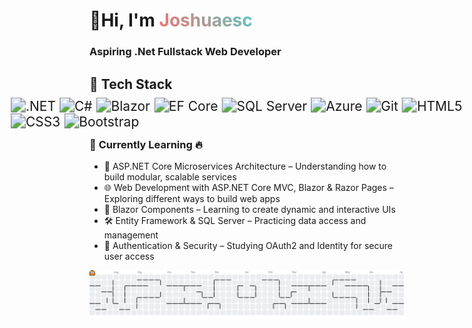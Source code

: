 <!-- Container to ensure everything is left-aligned -->
<div style="text-align: left;">

  <h1>
    👋Hi, I'm 
    <span style="background: linear-gradient(45deg, #FF6B6B, #4ECDC4); -webkit-background-clip: text; -webkit-text-fill-color: transparent;">
      Joshuaesc
    </span> 
  </h1>

  <h3>Aspiring .Net Fullstack Web Developer</h3>
  
  
  
  <h2>🧰 Tech Stack</h2>
  

  <div style="transform: scale(1.5); display: inline-block;">
    <img src="https://img.shields.io/badge/.NET-512BD4?style=for-the-badge&logo=dotnet&logoColor=white" alt=".NET" />
    <img src="https://img.shields.io/badge/C%23-239120?style=for-the-badge&logo=c-sharp&logoColor=white" alt="C#" />
    <img src="https://img.shields.io/badge/Blazor-512BD4?style=for-the-badge&logo=blazor&logoColor=white" alt="Blazor" />
    <img src="https://img.shields.io/badge/Entity%20Framework-6DB33F?style=for-the-badge&logo=entity-framework&logoColor=white" alt="EF Core" />
    <img src="https://img.shields.io/badge/SQL%20Server-CC2927?style=for-the-badge&logo=microsoftsqlserver&logoColor=white" alt="SQL Server" />
    <img src="https://img.shields.io/badge/Azure-0078D4?style=for-the-badge&logo=microsoftazure&logoColor=white" alt="Azure" />
    <img src="https://img.shields.io/badge/Git-F05032?style=for-the-badge&logo=git&logoColor=white" alt="Git" />
    <img src="https://img.shields.io/badge/HTML5-E34F26?style=for-the-badge&logo=html5&logoColor=white" alt="HTML5" />
    <img src="https://img.shields.io/badge/CSS3-1572B6?style=for-the-badge&logo=css3&logoColor=white" alt="CSS3" />
    <img src="https://img.shields.io/badge/Bootstrap-7952B3?style=for-the-badge&logo=bootstrap&logoColor=white" alt="Bootstrap" />  
  </div>


  <h3>🎯 <strong>Currently Learning</strong> 🔥</h3>

  <ul>
    <li>🚀 ASP.NET Core Microservices Architecture – Understanding how to build modular, scalable services</li>
    <li>🌐 Web Development with ASP.NET Core MVC, Blazor & Razor Pages – Exploring different ways to build web apps</li>
    <li>🎨 Blazor Components – Learning to create dynamic and interactive UIs</li>
    <li>🛠 Entity Framework & SQL Server – Practicing data access and management</li>
    <li>🔐 Authentication & Security – Studying OAuth2 and Identity for secure user access</li>
  </ul>


<picture>
  <source media="(prefers-color-scheme: dark)" srcset="https://raw.githubusercontent.com/Jesc06/Jesc06/output/pacman-contribution-graph-dark.svg">
  <source media="(prefers-color-scheme: light)" srcset="https://raw.githubusercontent.com/Jesc06/Jesc06/output/pacman-contribution-graph.svg">
  <img alt="Pacman contribution graph" src="https://raw.githubusercontent.com/Jesc06/Jesc06/output/pacman-contribution-graph.svg">
</picture>



</div>
